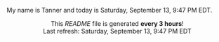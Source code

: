 My name is Tanner and today is Saturday, September 13, 9:47 PM EDT.

<p align="center">This <i>README</i> file is generated <b>every 3 hours</b>!</br>Last refresh: Saturday, September 13, 9:47 PM EDT<br /></p>
